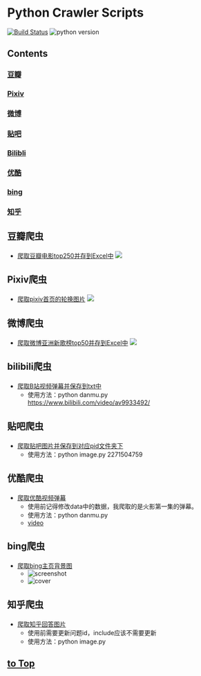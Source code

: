 # Python Crawler Scripts
[![Build Status](https://travis-ci.org/LewisTian/Python.svg?branch=master)](https://travis-ci.org/LewisTian/Python) ![python version](https://img.shields.io/badge/python-3.5-brightgreen.svg)

## Contents
### [豆瓣](#douban)
### [Pixiv](#pixiv)
### [微博](#weibo)
### [贴吧](#tieba)
### [Bilibli](#bilibili)
### [优酷](#youku)
### [bing](#bing)
### [知乎](#zhihu)


## <p id="douban">豆瓣爬虫</p>
* [爬取豆瓣电影top250并存到Excel中](https://github.com/LewisTian/Python/blob/master/douban/MovieTop250.py)
![](https://github.com/LewisTian/Python/blob/master/douban/movieTop250.png)

## <p id="pixiv">Pixiv爬虫</p>
* [爬取pixiv首页的轮换图片](https://github.com/LewisTian/Python/blob/master/pixiv/cover.py)
![](https://github.com/LewisTian/Python/blob/master/pixiv/pixiv.png)

## <p id="weibo">微博爬虫</p>
* [爬取微博亚洲新歌榜top50并存到Excel中](https://github.com/LewisTian/Python/blob/master/weibo/NewSongTop50.py)
![](https://github.com/LewisTian/Python/blob/master/weibo/weibo.png)

## <p id="bilibili">bilibili爬虫</p>
* [爬取B站视频弹幕并保存到txt中](https://github.com/LewisTian/Python/blob/master/bilibili/danmu.py)
    - 使用方法：python danmu.py https://www.bilibili.com/video/av9933492/

## <p id="tieba">贴吧爬虫</p>
* [爬取贴吧图片并保存到对应pid文件夹下](https://github.com/LewisTian/Python/blob/master/tieba/image.py)
    - 使用方法：python image.py 2271504759

## <p id="youku">优酷爬虫</p>
* [爬取优酷视频弹幕](https://github.com/LewisTian/Python/blob/master/youku/danmu.py)
    - 使用前记得修改data中的数据，我爬取的是火影第一集的弹幕。
    - 使用方法：python danmu.py
    - [video](https://www.bilibili.com/video/av13784309/)

## <p id="bing">bing爬虫</p>
* [爬取bing主页背景图](https://github.com/LewisTian/Python/blob/master/bing/cover.py)
    - ![screenshot](https://i.loli.net/2017/08/31/59a7cde9510a8.png "screenshot")
    - ![cover](https://cn.bing.com/az/hprichbg/rb/ChamonixClouds_ZH-CN7700889231_1920x1080.jpg "download")

## <p id="zhihu">知乎爬虫</p>
* [爬取知乎回答图片](https://github.com/LewisTian/Python/blob/master/zhihu/image.py)
    - 使用前需要更新问题id，include应该不需要更新
    - 使用方法：python image.py


## [to Top](#top)